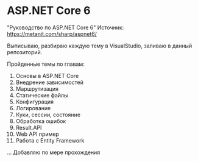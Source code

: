 # ASP.NET Core 6

"Руководство по ASP.NET Core 6" Источник: https://metanit.com/sharp/aspnet6/

Выписываю, разбираю каждую тему в VisualStudio, заливаю в данный репозиторий.

Пройденные темы по главам:  
01. Основы в ASP.NET Core  
02. Внедрение зависимостей  
03. Маршрутизация  
04. Статические файлы  
05. Конфигурация  
06. Логирование  
07. Куки, сессии, состояние  
08. Обработка ошибок  
09. Result.API  
10. Web API пример
11. Работа с Entity Framework  

... Добавляю по мере прохождения
